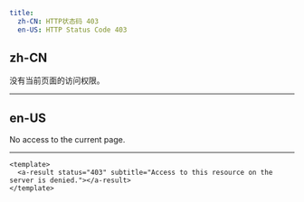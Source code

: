 ```yaml
title:
  zh-CN: HTTP状态码 403
  en-US: HTTP Status Code 403
```

## zh-CN

没有当前页面的访问权限。

---

## en-US

No access to the current page.

---

```vue
<template>
  <a-result status="403" subtitle="Access to this resource on the server is denied."></a-result>
</template>
```
